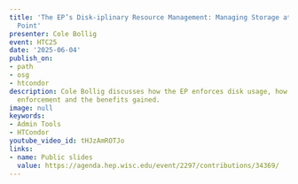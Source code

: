 ```yaml
---
title: 'The EP’s Disk-iplinary Resource Management: Managing Storage at the Execution
  Point'
presenter: Cole Bollig
event: HTC25
date: '2025-06-04'
publish_on:
- path
- osg
- htcondor
description: Cole Bollig discusses how the EP enforces disk usage, how to enable disk
  enforcement and the benefits gained.
image: null
keywords:
- Admin Tools
- HTCondor
youtube_video_id: tHJzAmROTJo
links:
- name: Public slides
  value: https://agenda.hep.wisc.edu/event/2297/contributions/34369/
---
```

